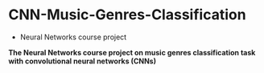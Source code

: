 # CNN-Music-Genres-Classification
* Neural Networks course project

 **The Neural Networks course project on music genres classification task with convolutional neural networks (CNNs)**
